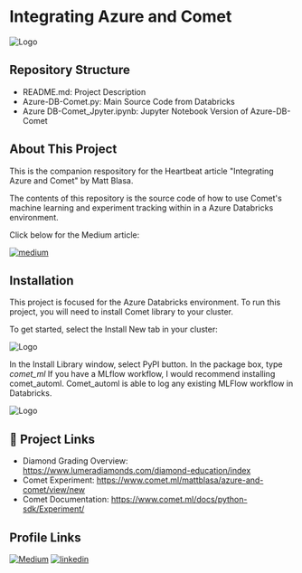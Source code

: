 
# Integrating Azure and Comet 


![Logo](https://i.ibb.co/vHNXVFb/9e52caaa2de099bd1b1ba9616e497f58.jpg)


## Repository Structure
* README.md: Project Description
* Azure-DB-Comet.py: Main Source Code from Databricks 
* Azure DB-Comet_Jpyter.ipynb: Jupyter Notebook Version of Azure-DB-Comet
## About This Project

This is the companion respository for the Heartbeat article "Integrating Azure and Comet"
by Matt Blasa.  

The contents of this repository is the source code of how to use Comet's machine learning
and experiment tracking within in a Azure Databricks environment.

Click below for the Medium article: 

[![medium](https://img.shields.io/badge/Medium_Article-000?style=for-the-badge&logo=ko-fi&logoColor=white)](https://katherinempeterson.com/)


## Installation

This project is focused for the Azure Databricks environment. 
To run this project, you will need to install Comet library to your cluster.

To get started, select the Install New tab in your cluster:

![Logo](https://cdn-images-1.medium.com/max/640/1*7XSXE1druNLR7afGyeQvJQ.png)

In the Install Library window, select PyPI button. In the package box, type <i>comet_ml</i>
If you have a MLflow workflow, I would recommend installing comet_automl. Comet_automl
is able to log any existing MLFlow workflow in Databricks. 

![Logo](https://cdn-images-1.medium.com/max/640/1*e_TkO3CyTjb4ks-yBBJjSQ.png)


## 🔗  Project Links

* Diamond Grading Overview: https://www.lumeradiamonds.com/diamond-education/index
* Comet Experiment: https://www.comet.ml/mattblasa/azure-and-comet/view/new
* Comet Documentation: https://www.comet.ml/docs/python-sdk/Experiment/


## Profile Links
[![Medium](https://img.shields.io/badge/Medium-12100E?style=for-the-badge&logo=medium&logoColor=white)](https://blaza.medium.com/)
[![linkedin](https://img.shields.io/badge/linkedin-0A66C2?style=for-the-badge&logo=linkedin&logoColor=white)](https://www.linkedin.com/in/mblasa/)


